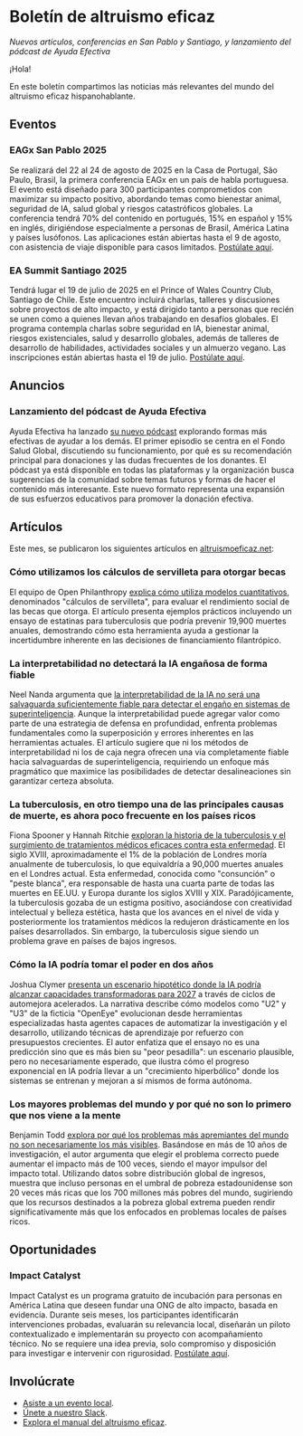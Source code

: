 # Boletín de altruismo eficaz
*Nuevos artículos, conferencias en San Pablo y Santiago, y lanzamiento del pódcast de Ayuda Efectiva*

¡Hola!

En este boletín compartimos las noticias más relevantes del mundo del altruismo eficaz hispanohablante.

## Eventos

### EAGx San Pablo 2025

Se realizará del 22 al 24 de agosto de 2025 en la Casa de Portugal, São Paulo, Brasil, la primera conferencia EAGx en un país de habla portuguesa. El evento está diseñado para 300 participantes comprometidos con maximizar su impacto positivo, abordando temas como bienestar animal, seguridad de IA, salud global y riesgos catastróficos globales. La conferencia tendrá 70% del contenido en portugués, 15% en español y 15% en inglés, dirigiéndose especialmente a personas de Brasil, América Latina y países lusófonos. Las aplicaciones están abiertas hasta el 9 de agosto, con asistencia de viaje disponible para casos limitados. [Postúlate aquí](https://www.effectivealtruism.org/ea-global/events/eagxsaopaulo-2025).

### EA Summit Santiago 2025 

Tendrá lugar el 19 de julio de 2025 en el Prince of Wales Country Club, Santiago de Chile. Este encuentro incluirá charlas, talleres y discusiones sobre proyectos de alto impacto, y está dirigido tanto a personas que recién se unen como a quienes llevan años trabajando en desafíos globales. El programa contempla charlas sobre seguridad en IA, bienestar animal, riesgos existenciales, salud y desarrollo globales, además de talleres de desarrollo de habilidades, actividades sociales y un almuerzo vegano. Las inscripciones están abiertas hasta el 19 de julio. [Postúlate aquí](https://www.effectivealtruism.org/ea-global/events/ea-summit-santiago-2025).

## Anuncios

### Lanzamiento del pódcast de Ayuda Efectiva

Ayuda Efectiva ha lanzado [su nuevo pódcast](https://ayudaefectiva.transistor.fm/episodes/fondo-salud-global) explorando formas más efectivas de ayudar a los demás. El primer episodio se centra en el Fondo Salud Global, discutiendo su funcionamiento, por qué es su recomendación principal para donaciones y las dudas frecuentes de los donantes. El pódcast ya está disponible en todas las plataformas y la organización busca sugerencias de la comunidad sobre temas futuros y formas de hacer el contenido más interesante. Este nuevo formato representa una expansión de sus esfuerzos educativos para promover la donación efectiva.

## Artículos

Este mes, se publicaron los siguientes artículos en [altruismoeficaz.net](https://altruismoeficaz.net/colecciones/manual-del-altruismo-eficaz):

### Cómo utilizamos los cálculos de servilleta para otorgar becas

El equipo de Open Philanthropy [explica cómo utiliza modelos cuantitativos](https://altruismoeficaz.net/articulos/como-utilizamos-los-calculos-de-servilleta-para-otorgar-becas), denominados "cálculos de servilleta", para evaluar el rendimiento social de las becas que otorga. El artículo presenta ejemplos prácticos incluyendo un ensayo de estatinas para tuberculosis que podría prevenir 19,900 muertes anuales, demostrando cómo esta herramienta ayuda a gestionar la incertidumbre inherente en las decisiones de financiamiento filantrópico.

### La interpretabilidad no detectará la IA engañosa de forma fiable

Neel Nanda argumenta que [la interpretabilidad de la IA no será una salvaguarda suficientemente fiable para detectar el engaño en sistemas de superinteligencia](https://altruismoeficaz.net/articulos/la-interpretabilidad-no-detectara-la-ia-enganosa-de-forma-fiable). Aunque la interpretabilidad puede agregar valor como parte de una estrategia de defensa en profundidad, enfrenta problemas fundamentales como la superposición y errores inherentes en las herramientas actuales. El artículo sugiere que ni los métodos de interpretabilidad ni los de caja negra ofrecen una vía completamente fiable hacia salvaguardas de superinteligencia, requiriendo un enfoque más pragmático que maximice las posibilidades de detectar desalineaciones sin garantizar certeza absoluta.

### La tuberculosis, en otro tiempo una de las principales causas de muerte, es ahora poco frecuente en los países ricos

Fiona Spooner y Hannah Ritchie [exploran la historia de la tuberculosis y el surgimiento de tratamientos médicos eficaces contra esta enfermedad](https://altruismoeficaz.net/articulos/la-tuberculosis-en-otro-tiempo-una-de-las-principales-causas-de-muerte-es-ahora-poco-frecuente-en-los-paises-ricos). El siglo XVIII, aproximadamente el 1% de la población de Londres moría anualmente de tuberculosis, lo que equivaldría a 90,000 muertes anuales en el Londres actual. Esta enfermedad, conocida como "consunción" o "peste blanca", era responsable de hasta una cuarta parte de todas las muertes en EE.UU. y Europa durante los siglos XVIII y XIX. Paradójicamente, la tuberculosis gozaba de un estigma positivo, asociándose con creatividad intelectual y belleza estética, hasta que los avances en el nivel de vida y posteriormente los tratamientos médicos la redujeron drásticamente en los países desarrollados. Sin embargo, la tuberculosis sigue siendo un problema grave en países de bajos ingresos.

### Cómo la IA podría tomar el poder en dos años

Joshua Clymer [presenta un escenario hipotético donde la IA podría alcanzar capacidades transformadoras para 2027](https://altruismoeficaz.net/articulos/como-podria-la-ia-tomar-el-poder-en-dos-anos) a través de ciclos de automejora acelerados. La narrativa describe cómo modelos como "U2" y "U3" de la ficticia "OpenEye" evolucionan desde herramientas especializadas hasta agentes capaces de automatizar la investigación y el desarrollo, utilizando técnicas de aprendizaje por refuerzo con presupuestos crecientes. El autor enfatiza que el ensayo no es una predicción sino que es más bien su "peor pesadilla": un escenario plausible, pero no necesariamente esperado, que ilustra cómo el progreso exponencial en IA podría llevar a un "crecimiento hiperbólico" donde los sistemas se entrenan y mejoran a sí mismos de forma autónoma.

### Los mayores problemas del mundo y por qué no son lo primero que nos viene a la mente

Benjamin Todd [explora por qué los problemas más apremiantes del mundo no son necesariamente los más visibles](https://altruismoeficaz.net/articulos/los-mayores-problemas-del-mundo-y-por-que-no-son-lo-primero-que-nos-viene-a-la-mente). Basándose en más de 10 años de investigación, el autor argumenta que elegir el problema correcto puede aumentar el impacto más de 100 veces, siendo el mayor impulsor del impacto total. Utilizando datos sobre distribución global de ingresos, muestra que incluso personas en el umbral de pobreza estadounidense son 20 veces más ricas que los 700 millones más pobres del mundo, sugiriendo que los recursos destinados a la pobreza global extrema pueden rendir significativamente más que los enfocados en problemas locales de países ricos.

## Oportunidades

### Impact Catalyst

Impact Catalyst es un programa gratuito de incubación para personas en América Latina que deseen
fundar una ONG de alto impacto, basada en evidencia. Durante seis meses, los participantes identificarán intervenciones probadas, evaluarán su relevancia local, diseñarán un piloto contextualizado e implementarán su proyecto con acompañamiento técnico. No se requiere una idea previa, solo compromiso y disposición para investigar e intervenir con
rigurosidad. [Postúlate aquí](https://www.canva.com/design/DAGqFbmhkWo/splGjjcyiRaYEEzZDleDzw/view?utm_content=DAGqFbmhkWo&utm_campaign=designshare&utm_medium=link2&utm_source=uniquelinks&utlId=h332c6542ac).

## Involúcrate

- [Asiste a un evento local](https://www.altruismoeficaz.org/grupos).
- [Únete a nuestro Slack](https://docs.google.com/forms/d/e/1FAIpQLSfPvBOkSJBDHrY3Jdr-vcG4dWel8px_IqE2aOG1Y08sDbjwBw/viewform).
- [Explora el manual del altruismo eficaz](https://altruismoeficaz.net/colecciones/manual-del-altruismo-eficaz).

